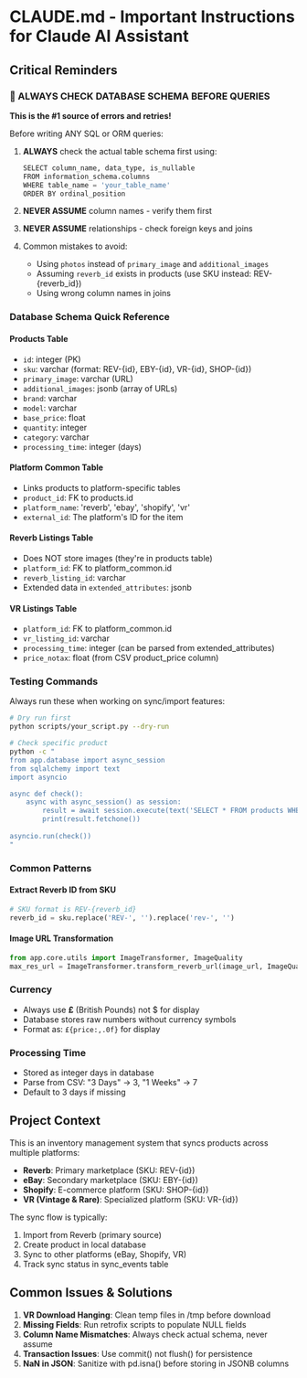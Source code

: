 # CLAUDE.md - Important Instructions for Claude AI Assistant

## Critical Reminders

### 🔴 ALWAYS CHECK DATABASE SCHEMA BEFORE QUERIES
**This is the #1 source of errors and retries!**

Before writing ANY SQL or ORM queries:
1. **ALWAYS** check the actual table schema first using:
   ```python
   SELECT column_name, data_type, is_nullable
   FROM information_schema.columns
   WHERE table_name = 'your_table_name'
   ORDER BY ordinal_position
   ```

2. **NEVER ASSUME** column names - verify them first
3. **NEVER ASSUME** relationships - check foreign keys and joins
4. Common mistakes to avoid:
   - Using `photos` instead of `primary_image` and `additional_images` 
   - Assuming `reverb_id` exists in products (use SKU instead: REV-{reverb_id})
   - Using wrong column names in joins

### Database Schema Quick Reference

#### Products Table
- `id`: integer (PK)
- `sku`: varchar (format: REV-{id}, EBY-{id}, VR-{id}, SHOP-{id})
- `primary_image`: varchar (URL)
- `additional_images`: jsonb (array of URLs)
- `brand`: varchar
- `model`: varchar
- `base_price`: float
- `quantity`: integer
- `category`: varchar
- `processing_time`: integer (days)

#### Platform Common Table
- Links products to platform-specific tables
- `product_id`: FK to products.id
- `platform_name`: 'reverb', 'ebay', 'shopify', 'vr'
- `external_id`: The platform's ID for the item

#### Reverb Listings Table
- Does NOT store images (they're in products table)
- `platform_id`: FK to platform_common.id
- `reverb_listing_id`: varchar
- Extended data in `extended_attributes`: jsonb

#### VR Listings Table
- `platform_id`: FK to platform_common.id
- `vr_listing_id`: varchar
- `processing_time`: integer (can be parsed from extended_attributes)
- `price_notax`: float (from CSV product_price column)

### Testing Commands

Always run these when working on sync/import features:

```bash
# Dry run first
python scripts/your_script.py --dry-run

# Check specific product
python -c "
from app.database import async_session
from sqlalchemy import text
import asyncio

async def check():
    async with async_session() as session:
        result = await session.execute(text('SELECT * FROM products WHERE sku = :sku'), {'sku': 'REV-123'})
        print(result.fetchone())
        
asyncio.run(check())
"
```

### Common Patterns

#### Extract Reverb ID from SKU
```python
# SKU format is REV-{reverb_id}
reverb_id = sku.replace('REV-', '').replace('rev-', '')
```

#### Image URL Transformation
```python
from app.core.utils import ImageTransformer, ImageQuality
max_res_url = ImageTransformer.transform_reverb_url(image_url, ImageQuality.MAX_RES)
```

### Currency
- Always use **£** (British Pounds) not $ for display
- Database stores raw numbers without currency symbols
- Format as: `£{price:,.0f}` for display

### Processing Time
- Stored as integer days in database
- Parse from CSV: "3 Days" → 3, "1 Weeks" → 7
- Default to 3 days if missing

## Project Context

This is an inventory management system that syncs products across multiple platforms:
- **Reverb**: Primary marketplace (SKU: REV-{id})
- **eBay**: Secondary marketplace (SKU: EBY-{id})
- **Shopify**: E-commerce platform (SKU: SHOP-{id})
- **VR (Vintage & Rare)**: Specialized platform (SKU: VR-{id})

The sync flow is typically:
1. Import from Reverb (primary source)
2. Create product in local database
3. Sync to other platforms (eBay, Shopify, VR)
4. Track sync status in sync_events table

## Common Issues & Solutions

1. **VR Download Hanging**: Clean temp files in /tmp before download
2. **Missing Fields**: Run retrofix scripts to populate NULL fields
3. **Column Name Mismatches**: Always check actual schema, never assume
4. **Transaction Issues**: Use commit() not flush() for persistence
5. **NaN in JSON**: Sanitize with pd.isna() before storing in JSONB columns